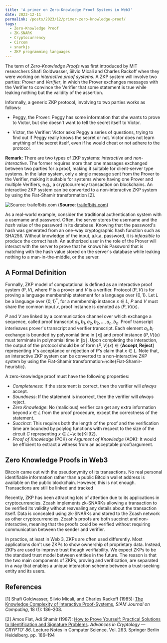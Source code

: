 ```yaml
---
title: 'A primer on Zero-Knowledge Proof Systems in Web3'
date: 2023-12-11
permalink: /posts/2023/12/primer-zero-knowledge-proof/
tags:
  - Zero-Knowledge Proof
  - ZK-SNARK
  - Cryptocurrency
  - Circom
  - snarkjs 
  - ZKP programming languages
---
```


The term of *Zero-Knowledge Proofs* was first introduced by MIT researchers Shafi Goldwasser, Silvio Micali and Charles Rackoff when they were working on *interactive proof systems*. A ZKP system will involve two parties: *Prover* and *Verifier*, in which the Prover exchanges messages with the Verifier to convince the Verifier that some statement is true while leaking nothing but the validity of the assertion.  

Informally, a generic ZKP protocol, involving to two parties works as follows: 

- Peggy, the Prover: Peggy has some information that she wants to prove to Victor, but she doesn't want to tell the secret itself to Victor. 

- Victor, the Verifier: Victor asks Peggy a series of questions, trying to find out if Peggy really knows the secret or not. Victor does not learn anything of the secret itself, even if he would cheat or not adhere to the protocol. 

**Remark:** There are two types of ZKP systems: *interactive* and *non-interactive*. The former requires more than one massages exchanged between two parties for a proof, making it suitable for client-server type systems. In the later system, only a single message sent from the Prover to the Verifier, making it suitable for systems where having one Prover and multiple Verifiers, e.g., a cryptocurrency transaction on blockchains. An interactive ZKP system can be converted to a non-interactive ZKP system by using the Fiat-Shamir transformation [2]. 

![Source: trailofbits.com](https://i0.wp.com/blog.trailofbits.com/wp-content/uploads/2020/12/Screen-Shot-2020-12-07-at-12.39.33-PM.png?ssl=1)
(**Source**: [trailofbits.com](https://blog.trailofbits.com/2020/12/14/reverie-an-optimized-zero-knowledge-proof-system/))

As a real-world example, consider the traditional authentication system with a username and password. Often, the server stores the username and the *hash* value of the password in its database. Knowing that the password's hash was generated from an one-way cryptographic hash function such as SHA256. Without knowledge of the input, a.k.a, password, it is *infeasible* to produce the correct hash. An authorized user in the role of the Prover will interact with the server to prove that he knows his Password that is matching with the hash value stored on the server's database while leaking nothing to a man-in-the-middle, or the server. 



## A Formal Definition
Formally, ZKP model of computational is defined as an interactive proof system $(P,V)$, where $P$ is a prover and $V$ is a verifier. Protocol $(P,V)$ is for proving a language membership statement for a language over $\{0, 1\}$. Let $L$ be a language over $\{0,1\}^*$, for a membership instance $x \in L$, $P$ and $V$ must share the common input $x$, proof instance is denoted as $(P,V)(x)$. 

$P$ and $V$ are linked by a communication channel over which exchange a sequence, called proof transcript $a_1, b_1, a_2, b_2, \ldots, a_n, b_n$. Proof transcript interleaves prover's transcript and verifier transcript. Each element $a_i, b_i$ exchange is bounded by polynomial time in $\|x\|$ and proof instance $(P,V)(x)$ must terminate in polynomial time in $\|x\|$. Upon completing the interaction, the output of the protocol should be of form $(P,V)(x) \in \{\mathbf{Accept}, \, \mathbf{Reject}\}$ representing $V$'s acceptance or rejection of $P$'s claim that $x \in L$. Note that, an interactive ZKP system can be converted to a non-interactive ZKP system by using the Fiat-Shamir transformation~\cite{Fiat-Shamir-heuristic}.


A zero-knowledge proof must have the following properties: 

- *Completeness*: If the statement is correct, then the verifier will *always* accept. 
- *Soundness*: If the statement is incorrect, then the verifier will *always* reject. 
- *Zero Knowledge*: No (malicious) verifier can get any extra information beyond $x \in L$ from the proof procedure, except the correctness of the statement. 
- *Succinct*: This requires both the length of the proof and the verification time are bounded by polylog functions with respect to the size of the circuit $C$ representing $x \in L$~\cite{Kil92}.
- *Proof of Knowledge* (POK) or *Argument of Knowledge* (AOK): It would be efficient to extract a witness from an acceptable proof/argument.

## Zero Knowledge Proofs in Web3

Bitcoin came out with the pseudonymity of its transactions. No real personal identifiable information rather than a public Bitcoin wallet address is available on the public blockchain. However, this is not enough. Transactions are still be linked and tracked 

Recently, ZKP has been attracting lots of attention due to its applications in cryptocurrencies. Zcash implements zk-SNARKs allowing a transaction to be verified its validity without reavealing any details about the transaction itself. Data is concealed using zk-SNARKs and stored to the Zcash network as other cryptocurrencies. Zcash's proofs are both succinct and non-interactive, meaning that the proofs could be verified without requiring communication between the sender and verifier. 



In practice, at least in Web 3, ZKPs are often used differently. Most applications don't use ZKPs to show ownership of proprietary data. Instead, ZKPs are used to improve trust though verifiability. We expect ZKPs to be the standard trust model between entities in the future. The reason is that the two main components of ZKPs, proving and verification, are separated in a way that enables a unique interaction scheme between a trust-seeking entity and its users.


## References
[1] Shafi Goldwasser, Silvio Micali, and Charles Rackoff (1985): [The Knowledge Complexity of Interactive Proof-Systems](http://people.csail.mit.edu/silvio/Selected%20Scientific%20Papers/Proof%20Systems/The_Knowledge_Complexity_Of_Interactive_Proof_Systems.pdf), *SIAM Journal on Computing*, 18 (1): 186–208. 

[2] Amos Fiat, Adi Shamir (1987): [How to Prove Yourself: Practical Solutions to Identification and Signature Problems](https://link.springer.com/chapter/10.1007/3-540-47721-7_12). *Advances in Cryptology — CRYPTO' 86*. Lecture Notes in Computer Science. Vol. 263. Springer Berlin Heidelberg. pp. 186–194